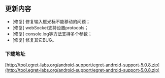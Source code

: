 ## 更新内容

* [修复] 修复输入框光标不能移动的问题；
* [修复] webSocket支持设置protocols；
* [修复] console.log等方法支持多个参数；
* [修复] 修复其它BUG。

### 下载地址 

[http://tool.egret-labs.org/android-support/egret-android-support-5.0.8.zip](http://tool.egret-labs.org/android-support/egret-android-support-5.0.8.zip)
